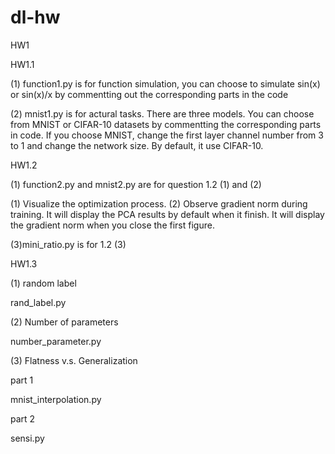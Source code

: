 
# dl-hw

HW1 


HW1.1  

(1) function1.py  is for function simulation, you can choose to simulate sin(x) or sin(x)/x by commentting out the corresponding parts in the code
       
(2) mnist1.py is for actural tasks. There are three models. You can choose from MNIST or CIFAR-10 datasets by commentting the corresponding parts in code. If you choose MNIST, change the first layer channel number from 3 to 1 and change the network size. By default, it use CIFAR-10. 

HW1.2

(1) function2.py  and mnist2.py are for question 1.2 (1) and (2)

(1) Visualize the optimization process.
(2) Observe gradient norm during training.
It will display the PCA results by default when it finish. It will display the gradient norm when you close the first figure.

(3)mini_ratio.py is for 1.2 (3)



HW1.3

(1) random label

rand_label.py 


(2) Number of parameters

number_parameter.py

(3) Flatness v.s. Generalization

part 1

mnist_interpolation.py

part 2

sensi.py
